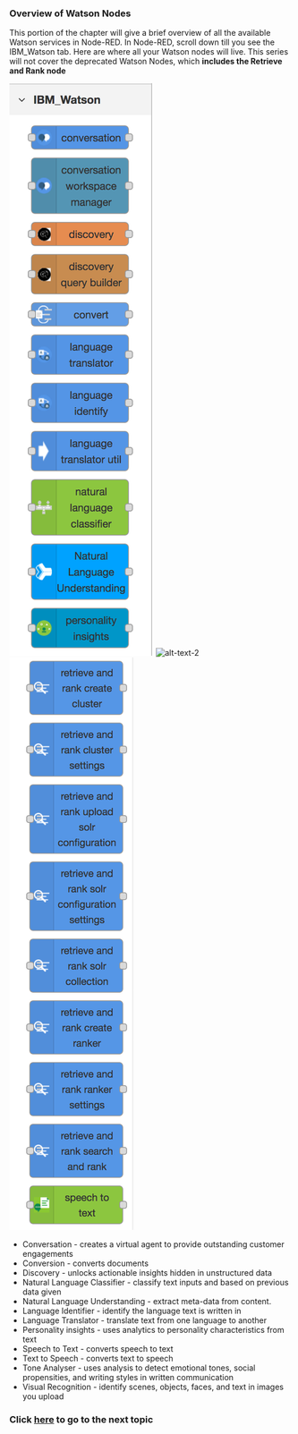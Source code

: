 ### Overview of Watson Nodes ###

This portion of the chapter will give a brief overview of all the available Watson services in Node-RED. In Node-RED, scroll down till you see the IBM_Watson tab. Here are where all your Watson nodes will live. This series will not cover the deprecated Watson Nodes, which **includes the Retrieve and Rank node**

![alt-text-1](https://github.com/CletusAndoh/Node-RED-Watson-Nodes/blob/master/1.%20Overview%20of%20Watson%20Nodes/images/Watson%20Nodes%201.png "title-1") ![alt-text-2](hhttps://github.com/CletusAndoh/Node-RED-Watson-Nodes/blob/master/1.%20Overview%20of%20Watson%20Nodes/images/Watson%20Nodes%202.png "title-2") ![alt-text-3](https://github.com/CletusAndoh/Node-RED-Watson-Nodes/blob/master/1.%20Overview%20of%20Watson%20Nodes/images/Watson%20Nodes%203.png "title-2")

* Conversation - creates a virtual agent to provide outstanding customer engagements
* Conversion - converts documents
* Discovery - unlocks actionable insights hidden in unstructured data
* Natural Language Classifier - classify text inputs and based on previous data given
* Natural Language Understanding - extract meta-data from content.
* Language Identifier - identify the language text is written in
* Language Translator - translate text from one language to another
* Personality insights - uses analytics to personality characteristics from text
* Speech to Text - converts speech to text
* Text to Speech - converts text to speech
* Tone Analyser - uses analysis to detect emotional tones, social propensities, and writing styles in written communication
* Visual Recognition - identify scenes, objects, faces, and text in images you upload

### Click [here](https://github.com/CletusAndoh/Node-RED-Watson-Nodes/tree/master/Conversation) to go to the next topic
